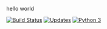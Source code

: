 hello world

[![Build Status](https://travis-ci.org/VitorGGs/py-tools.svg?branch=master)](https://travis-ci.org/VitorGGs/py-tools)
[![Updates](https://pyup.io/repos/github/VitorGGs/py-tools/shield.svg)](https://pyup.io/repos/github/VitorGGs/py-tools/)
[![Python 3](https://pyup.io/repos/github/VitorGGs/py-tools/python-3-shield.svg)](https://pyup.io/repos/github/VitorGGs/py-tools/)